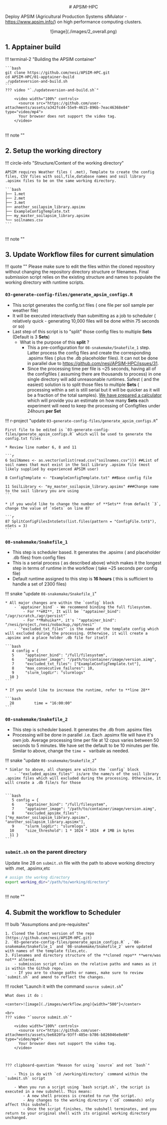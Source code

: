<center>
# APSIM-HPC
</center>

Deploy APSIM (Agricultural Production Systems sIMulator - https://www.apsim.info/) on high performance computing clusters.

<center>
![image](./images/2_overall.png)
</center>

## 1. Apptainer build


!!! terminal-2 "Building the APSIM container"

    ```bash
    git clone https://github.com/nesi/APSIM-HPC.git
    cd APSIM-HPC/01-apptainer-build
    ./updateversion-and-build.sh
    ```
    ??? video "`./updateversion-and-build.sh`"

        <video width="100%" controls>
          <source src="https://github.com/user-attachments/assets/a342fcd4-55e9-4615-896b-7eac46368e84" type="video/mp4">
          Your browser does not support the video tag.
        </video>


<br>
!!! note ""

## 2. Setup the working directory 


!!! circle-info "Structure/Content of the working directory"

    APSIM requires Weather files ( .met), Template to create the config files, CSV files with soil,file,database names and soil library .apsimx files to be on the same working directory.

    ```bash
    ├── 1.met
    ├── 2.met
    ├── 3.met
    ├── another_soilapsim_library.apsimx
    ├── ExampleConfigTemplate.txt
    ├── my_master_soilapsim_library.apsimx
    └── soilnames.csv
    ```
<br>
!!! note ""

## 3. Update Workflow files for current simulation

!!! quote ""
    Please make sure to edit the files within the cloned repository without changing the repository directory structure or filenames. Final submission script relies on the existing structure and names to populate the working directory with runtime scripts.


### `03-generate-config-files/generate_apsim_configs.R` 

* This script generates the config.txt files ( one file per soil sample per weather file)
* It will be executed interactively than submitting as a job to scheduler ( relatively quick -  generating 10,000 files will be done within 75 seconds or so)
* Last step of this script is to "split" those config files to multiple **Sets** (Default is 3 **Sets**)
    - What is the purpose of this **split** ?
        - This a pre-configuration for `08-snakemake/Snakefile_1` step. Latter process the config files and create the corresponding .apsimx files ( plus the .db placeholder files). It can not be done in parallel due to https://github.com/nesi/APSIM-HPC/issues/31. 
        - Since the processing time per file is ~25 seconds, having all of the configfiles ( assuming there are thousands to process) in one single directory will add unreasonable runtimes. Safest ( and the easiest) solution is to split those files to multiple **Sets** ( processing within a set is still serial but it will be quicker as it will be a fraction of the total samples). [We have prepared a calculator](https://nesi.github.io/APSIM-HPC/3-runtime-and-set-calculator/) which will provide you an estimate on how many **Sets** each experiment will need to keep the processing  of Configfiles under 24hours **per Set**



!!! r-project "update `03-generate-config-files/generate_apsim_configs.R`"

    First file to be edited is `03-generate-config-files/generate_apsim_configs.R` which will be used to generate the config.txt files

    * Review line number 6, 8 and 11 

    ```r
    6 SoilNames <- as.vector(unlist(read.csv("soilnames.csv"))) ##List of soil names that must exist in the Soil Library .apsimx file (most likely supplied by experienced APSIM user)

    8 ConfigTemplate <- "ExampleConfigTemplate.txt" ##Base config file

    11 SoilLibrary <- "my_master_soilapsim_library.apsimx" ###Change name to the soil library you are using
    ```
    
    * if you would like to change the number of **Sets** from default `3`, change the value of `nSets` on line 87

    ```r
    87 SplitConfigFilesIntoSets(list.files(pattern = "ConfigFile.txt$"), nSets = 3)
    ```
### `08-snakemake/Snakefile_1`

* This step is scheduler based. It generates the .apsimx ( and placeholder .db files) from config files
* This is a serial process  ( as described above) which makes it the longest step in terms of runtime in the workflow ( take ~25 seconds per config file)
* Default runtime assigned to this step is **16 hours** ( this is sufficient to handle a set of 2300 files)

!!! snake "update `08-snakemake/Snakefile_1`"

    * All major changes are within the `config` block
        - `apptainer_bind` - We recommend binding the full filesystem. 
            - For **eRI**, It will be `"apptainer_bind": "/agr/scratch,/agr/persist"`
            - For **Mahuika**, it's `"apptainer_bind": "/nesi/project,/nesi/nobackup,/opt/nesi"`
        - `"excluded_txt_files"` is the name of the template config which will excluded during the processing. Otherwise, it will create a .apsimx and a place holder .db file for itself

    ```bash
       4 config = {
       5     "apptainer_bind": "/full/filesystem",
       6     "apptainer_image": "/path/to/container/image/version.aimg",
       7     "excluded_txt_files": ["ExampleConfigTemplate.txt"],
       8     "max_consecutive_failures": 10,
       9     "slurm_logdir": "slurmlogs"
      10 }
    ```

    * If you would like to increase the runtime, refer to **line 28** 

    ```bash
      28         time = "16:00:00"
    ```
### `08-snakemake/Snakefile_2`

* This step is scheduler based. It generates the .db from .apsimx files
* Processing will be done in parallel .i.e. Each .apsimx file will have it's own job. Average processing time per file at 12 cpus varies between 50 seconds to 5 minutes. We have set the default to be 10 minutes per file. Similar to above, change the `time = ` varibale as needed.

!!! snake "update `08-snakemake/Snakefile_2`"

    * Simlar to above, all changes are within the `config` block
        - `"excluded_apsimx_files"` is/are the name/s of the soil library .apsimx files which will excluded during the processing. Otherwise, it will create a .db file/s for those


    ```bash
       5 config = {
       6     "apptainer_bind": "/full/filesystem",
       7     "apptainer_image": "/path/to/container/image/version.aimg",
       8     "excluded_apsimx_files": ["my_master_soilapsim_library.apsimx", "another_soilapsim_library.apsimx"],
       9     "slurm_logdir": "slurmlogs",
      10     "size_threshold": 1 * 1024 * 1024  # 1MB in bytes
      11 }
    ```

### `submit.sh` on the parent directory

Update line 28 on `submit.sh` file with the path to above working directory with .met, .apsimx,etc 

```bash
# assign the workng directory
export working_dir="/path/to/working/directory"
```

<br>
!!! note ""

## 4. Submit the workflow to Scheduler

!!! bulb "Assumptions and pre-requisites"

    1. Cloned the latest version of the repo (https://github.com/nesi/APSIM-HPC.git)
    2. `03-generate-config-files/generate_apsim_configs.R` , `08-snakemake/Snakefile_1` and `08-snakemake/Snakefile_2` were updated with names of the template files,etc. 
    3. Filenames and directory structure of the **cloned repo** **were/was not** altered.
        - submission script relies on the relative paths and names as it is within the Github repo.
        - If you are to change paths or names, make sure to review `submit.sh` and amend to reflect the changes.  

    
!!! rocket "Launch it with the command `source submit.sh`"

    What does it do : 
    
    <center>![image](./images/workflow.png){width="500"}</center>

    <br>
    ??? video "`source submit.sh`"

        <video width="100%" controls>
          <source src="https://github.com/user-attachments/assets/be6820fa-93ff-485e-b786-b826046e8e08" type="video/mp4">
          Your browser does not support the video tag.
        </video>

        

    ??? clipboard-question "Reason for using `source` and not `bash`"

        - This is do with `cd /working/directory` command within the `submit.sh` script

        - When you run a script using `bash script.sh`, the script is executed in a new subshell. This means:
            - A new shell process is created to run the script.
            - Any changes to the working directory (`cd` commands) only affect this subshell.
            - Once the script finishes, the subshell terminates, and you return to your original shell with its original working directory unchanged.
            
